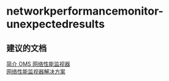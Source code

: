 
<properties
    pageTitle="networkperformancemonitor-unexpectedresults"
    description="与网络性能监视器意外结果相关的问题"
    service="microsoft.operationalinsights"
    resource="operationalinsightsaccounts"
    authors="adoylemsft"
    displayorder=""
    selfHelpType="generic"
    supportTopicIds="32536697"
    resourceTags=""
    productPesIds="15725"
    cloudEnvironments="public, Blackforest, Fairfax"
/>


# <a name="networkperformancemonitorunexpectedresults"></a>networkperformancemonitor-unexpectedresults


## <a name="recommended-documents"></a>**建议的文档**
[简介 OMS 网络性能监视器](https://blogs.technet.microsoft.com/msoms/2016/07/27/introducing-oms-network-performance-monitor/) <br>
[网络性能监视器解决方案](https://azure.microsoft.com/documentation/articles/log-analytics-network-performance-monitor/)


<!--HONumber=Nov16_HO2-->


